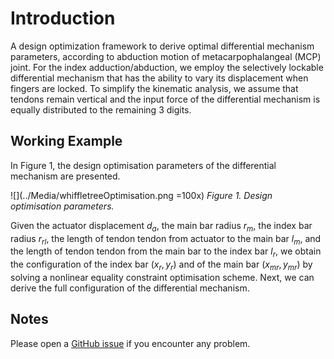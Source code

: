 # Introduction #

A design optimization framework to derive optimal differential mechanism parameters, according to abduction motion of metacarpophalangeal (MCP) joint. For the index adduction/abduction, we employ the selectively lockable differential mechanism that has the ability to vary its displacement when fingers are locked. To simplify the kinematic analysis, we assume that tendons remain vertical and the input force of the differential mechanism is equally distributed to the remaining 3 digits.

## Working Example ##

In Figure 1, the design optimisation parameters of the differential mechanism are presented.

![](../Media/whiffletreeOptimisation.png =100x)
*Figure 1. Design optimisation parameters.*

Given the actuator displacement $d_{a}$, the main bar radius $r_{m}$, the index bar radius $r_{rl}$, the length of tendon tendon from actuator to the main bar $l_{m}$, and the length of tendon tendon from the main bar to the index bar $l_{r}$, we obtain the configuration of the index bar $(x_{r}, y_{r})$ and of the main bar $(x_{mr},y_{mr})$ by solving a nonlinear equality constraint optimisation scheme. Next, we can derive the full configuration of the differential mechanism.

## Notes ##

Please open a [GitHub issue](https://github.com/OpenBionics/Anthropomorphic-Robot-Hands/issues) if you encounter any problem.
